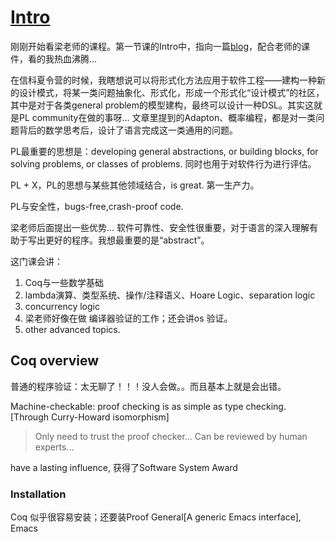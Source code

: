 # [Intro](https://cs.nju.edu.cn/hongjin/teaching/semantics/)

刚刚开始看梁老师的课程。第一节课的Intro中，指向一篇[blog](http://www.pl-enthusiast.net/2015/05/27/what-is-pl-research-and-how-is-it-useful/)，配合老师的课件，看的我热血沸腾...

在信科夏令营的时候，我瞎想说可以将形式化方法应用于软件工程——建构一种新的设计模式，将某一类问题抽象化、形式化，形成一个形式化“设计模式”的社区，其中是对于各类general problem的模型建构，最终可以设计一种DSL。其实这就是PL community在做的事呀... 文章里提到的Adapton、概率编程，都是对一类问题背后的数学思考后，设计了语言完成这一类通用的问题。

PL最重要的思想是：developing general abstractions, or building blocks, for solving problems, or classes of problems. 同时也用于对软件行为进行评估。

PL + X，PL的思想与某些其他领域结合，is great. 第一生产力。

PL与安全性，bugs-free,crash-proof code.

梁老师后面提出一些优势... 软件可靠性、安全性很重要，对于语言的深入理解有助于写出更好的程序。我想最重要的是“abstract”。

这门课会讲：
1. Coq与一些数学基础
2. lambda演算、类型系统、操作/注释语义、Hoare Logic、separation logic
3. concurrency logic
4. 梁老师好像在做 编译器验证的工作；还会讲os 验证。
5. other advanced topics.

## Coq overview

普通的程序验证：太无聊了！！！没人会做。。而且基本上就是会出错。

Machine-checkable: proof checking is as simple as type checking. [Through Curry-Howard isomorphism]

> Only need to trust the proof checker... Can be reviewed by human experts...

have a lasting influence, 获得了Software System Award

### Installation

Coq 似乎很容易安装；还要装Proof General[A generic Emacs interface], Emacs
